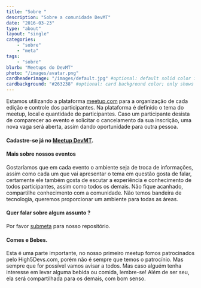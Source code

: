 ```yaml
---
title: "Sobre "
description: "Sobre a comunidade DevMT"
date: "2016-03-23"
type: "about"
layout: "single"
categories:
    - "sobre"    
    - "meta"
tags:
    - "sobre"
blurb: "Meetups do DevMT"
photo: "/images/avatar.png"
cardheaderimage: "/images/default.jpg" #optional: default solid color if unset
cardbackground: "#263238" #optional: card background color; only shows when no image specified
---
```


Estamos utilizando a plataforma <a href="meetup.com/DevMatoGrosso">meetup.com</a> para a organização de cada edição e controle dos participantes. Na plataforma é definido o tema do meetup, local e quantidade de participantes. Caso um participante desista de comparecer ao evento e solicitar o cancelamento da sua inscrição, uma nova vaga será aberta, assim dando oportunidade para outra pessoa.</p>

#### Cadastre-se já no [Meetup DevMT](meetup.com/DevMatoGrosso).

#### Mais sobre nossos eventos

Gostaríamos que em cada evento o ambiente seja de troca de informações, assim como cada um que vai apresentar o tema em questão gosta de falar, certamente ele também gosta de escutar a experiência e conhecimento de todos participantes, assim como todos os demais. Não fique acanhado, compartilhe conhecimento com a comunidade. Não temos bandeira de tecnologia, queremos proporcionar um ambiente para todas as áreas.

#### Quer falar sobre algum assunto ?

Por favor [submeta](https://github.com/devmatogrosso/submit) para nosso repositório.

#### Comes e Bebes.

Esta é uma parte importante, no nosso primeiro meetup fomos patrocinados pelo High5Devs.com, porém não é sempre que temos o patrocínio. Mas sempre que for possível vamos avisar a todos. Mas caso alguém tenha interesse em levar alguma bebida ou comida, lembre-se! Além de ser seu, ela será compartilhada para os demais, com bom senso.
